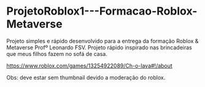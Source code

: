 # ProjetoRoblox1---Formacao-Roblox-Metaverse
Projeto simples e rápido desenvolvido para a entrega da formação Roblox &amp; Metaverse Profº Leonardo FSV.  Projeto rápido inspirado nas brincadeiras que meus filhos fazem no sofá de casa.

https://www.roblox.com/games/13254922089/Ch-o-lava#!/about

Obs: deve estar sem thumbnail devido a moderação do roblox.
